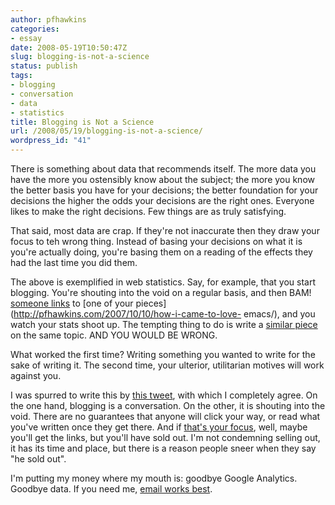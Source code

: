 ```yaml
---
author: pfhawkins
categories:
- essay
date: 2008-05-19T10:50:47Z
slug: blogging-is-not-a-science
status: publish
tags:
- blogging
- conversation
- data
- statistics
title: Blogging is Not a Science
url: /2008/05/19/blogging-is-not-a-science/
wordpress_id: "41"
---
```


There is something about data that recommends itself. The more data you have
the more you ostensibly know about the subject; the more you know the better
basis you have for your decisions; the better foundation for your decisions
the higher the odds your decisions are the right ones. Everyone likes to make
the right decisions. Few things are as truly satisfying.

That said, most data are crap. If they're not inaccurate then they draw your
focus to teh wrong thing. Instead of basing your decisions on what it is
you're actually doing, you're basing them on a reading of the effects they had
the last time you did them.

The above is exemplified in web statistics. Say, for example, that you start
blogging. You're shouting into the void on a regular basis, and then BAM!
[someone links](http://sachachua.com/wp/2007/10/12/how-i-came-to-love-emacs/)
to [one of your pieces](http://pfhawkins.com/2007/10/10/how-i-came-to-love-
emacs/), and you watch your stats shoot up. The tempting thing to do is write
a [similar piece](http://pfhawkins.com/2007/10/15/how-i-use-emacs/) on the
same topic. AND YOU WOULD BE WRONG.

What worked the first time? Writing something you wanted to write for the sake
of writing it. The second time, your ulterior, utilitarian motives will work
against you.

I was spurred to write this by [this
tweet](http://twitter.com/al3x/statuses/812166550), with which I completely
agree. On the one hand, blogging is a conversation. On the other, it is
shouting into the void. There are no guarantees that anyone will click your
way, or read what you've written once they get there. And if [that's your
focus](http://twitter.com/ronaldlewis/statuses/310321802), well, maybe you'll
get the links, but you'll have sold out. I'm not condemning selling out, it
has its time and place, but there is a reason people sneer when they say "he
sold out".

I'm putting my money where my mouth is: goodbye Google Analytics. Goodbye
data. If you need me, [email works best](http://pfhawkins.com/contact/).

